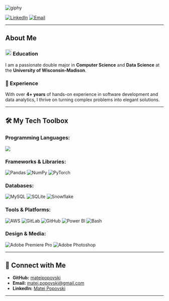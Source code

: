 <!-- 
# Matej Popovski's GitHub Portfolio
-->
![giphy](https://github.com/matejpopovski/matejpopovski/assets/116771786/f51ffbda-06d2-4b75-aec8-4d8c54965291)

[![LinkedIn](https://img.shields.io/badge/LinkedIn-Matej%20Popovski-blue)](https://www.linkedin.com/in/matej-popovski/)
[![Email](https://img.shields.io/badge/Email-matej.popovski%40gmail.com-red)](mailto:matej.popovski@gmail.com)

---

## About Me

### <img src="https://encrypted-tbn0.gstatic.com/images?q=tbn:ANd9GcSJFNphWf5pgNG9YTd9so4NUD73KcUMFuRgGYd_ZQ8S6XTKc6l2g-5CUrslKoELs2w3-lY&usqp=CAU" alt="Education" width="20" height="20"/> Education

I am a passionate double major in **Computer Science** and **Data Science** at the **University of Wisconsin-Madison**.
<!-- 
<img src="https://brand.wisc.edu/content/uploads/2023/09/vert-w-crest-logo-web-digital-color.png" alt="University of Wisconsin-Madison" width="150" />
-->


### 💼 Experience
With over **4+ years** of hands-on experience in software development and data analytics, I thrive on turning complex problems into elegant solutions.

---

## 🛠️ My Tech Toolbox

### Programming Languages:

<img src="https://skillicons.dev/icons?i=cpp,c,java,js,py,r" />
<!-- 
![C++](https://img.shields.io/badge/C%2B%2B-%2300599C.svg?style=flat&logo=c%2B%2B&logoColor=white)
![Java](https://img.shields.io/badge/Java-%23ED8B00.svg?style=flat&logo=java&logoColor=white)
![JavaScript](https://img.shields.io/badge/JavaScript-%23F7DF1E.svg?style=flat&logo=javascript&logoColor=black)
![Python](https://img.shields.io/badge/Python-%2314354C.svg?style=flat&logo=python&logoColor=white)
![SQL](https://img.shields.io/badge/SQL-%2307405e.svg?style=flat&logo=postgresql&logoColor=white)
![R](https://img.shields.io/badge/R-%23276DC3.svg?style=flat&logo=r&logoColor=white)
-->

### Frameworks & Libraries:
![Pandas](https://img.shields.io/badge/Pandas-%23150458.svg?style=flat&logo=pandas&logoColor=white)
![NumPy](https://img.shields.io/badge/NumPy-%23013243.svg?style=flat&logo=numpy&logoColor=white)
![PyTorch](https://img.shields.io/badge/PyTorch-%23EE4C2C.svg?style=flat&logo=pytorch&logoColor=white)

### Databases:
![MySQL](https://img.shields.io/badge/MySQL-%2300f.svg?style=flat&logo=mysql&logoColor=white)
![SQLite](https://img.shields.io/badge/SQLite-%23003B57.svg?style=flat&logo=sqlite&logoColor=white)
![Snowflake](https://img.shields.io/badge/Snowflake-%23FF1E56.svg?style=flat&logo=snowflake&logoColor=white)

### Tools & Platforms:
![AWS](https://img.shields.io/badge/AWS-%23232F3E.svg?style=flat&logo=amazon-aws&logoColor=white)
![GitLab](https://img.shields.io/badge/GitLab-%23181717.svg?style=flat&logo=gitlab&logoColor=white)
![GitHub](https://img.shields.io/badge/GitHub-%23181717.svg?style=flat&logo=github&logoColor=white)
![Power BI](https://img.shields.io/badge/Power%20BI-F2C811.svg?style=flat&logo=power-bi&logoColor=black)
![Bash](https://img.shields.io/badge/Bash-%234EAA25.svg?style=flat&logo=gnu-bash&logoColor=white)

### Design & Media:
![Adobe Premiere Pro](https://img.shields.io/badge/Adobe%20Premiere%20Pro-%23005A9C.svg?style=flat&logo=adobe-premiere-pro&logoColor=white)
![Adobe Photoshop](https://img.shields.io/badge/Adobe%20Photoshop-%23005A9C.svg?style=flat&logo=adobe-photoshop&logoColor=white)

---

## 🔗 Connect with Me

- **GitHub:** [matejpopovski](https://github.com/matejpopovski)
- **Email:** [matej.popovski@gmail.com](mailto:matej.popovski@gmail.com)
- **LinkedIn:** [Matej Popovski](https://www.linkedin.com/in/matej-popovski/)

---


<!-- 
## 🌟 Featured Projects

### 🚀 Project Name 1
_A brief description of what this project is about._

**Technologies used:** C++, Python, SQL

### 📊 Project Name 2
_A brief description of what this project is about._

**Technologies used:** Java, R, AWS

---

## 📝 Blog & Articles

Check out my latest thoughts and writings on data science, software development, and more on my [Blog](#).

---

## 🤔 Fun Facts

- I love exploring the intersections of technology and creativity.
- Always up for a challenge and ready to learn new things.
- Passionate about using data to tell compelling stories.
  
---

> "Strive not to be a success, but rather to be of value." – Albert Einstein

---

Thank you for visiting my GitHub profile! Feel free to explore my repositories and reach out if you have any questions or collaboration ideas. 

-->
